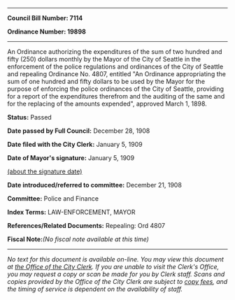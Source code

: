 

********

**Council Bill Number: 7114**
   
**Ordinance Number: 19898**
********

 An Ordinance authorizing the expenditures of the sum of two hundred and fifty (250) dollars monthly by the Mayor of the City of Seattle in the enforcement of the police regulations and ordinances of the City of Seattle and repealing Ordinance No. 4807, entitled "An Ordinance appropriating the sum of one hundred and fifty dollars to be used by the Mayor for the purpose of enforcing the police ordinances of the City of Seattle, providing for a report of the expenditures therefrom and the auditing of the same and for the replacing of the amounts expended", approved March 1, 1898.

**Status:** Passed
   
**Date passed by Full Council:** December 28, 1908
   
**Date filed with the City Clerk:** January 5, 1909
   
**Date of Mayor's signature:** January 5, 1909
   
[(about the signature date)](/~public/approvaldate.htm)
   
   
   
**Date introduced/referred to committee:** December 21, 1908
   
**Committee:** Police and Finance
   
   
**Index Terms:** LAW-ENFORCEMENT, MAYOR

**References/Related Documents:** Repealing: Ord 4807

**Fiscal Note:**_(No fiscal note available at this time)_
********

_No text for this document is available on-line. You may view this document at [the Office of the City Clerk](http://www.seattle.gov/leg/clerk/contactUs.htm). If you are unable to visit the Clerk's Office, you may request a copy or scan be made for you by Clerk staff. Scans and copies provided by the Office of the City Clerk are subject to [copy fees](http://clerk.seattle.gov/~public/clerkfees.htm), and the timing of service is dependent on the availability of staff._

